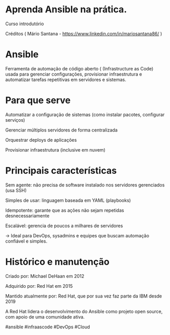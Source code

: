 
# Aprenda Ansible na prática.  

 Curso introdutório 
 
 Créditos ( Mário Santana - https://www.linkedin.com/in/mariosantana86/ )
 
#  Ansible
Ferramenta de automação de código aberto ( (Infrastructure as Code) usada para gerenciar configurações, provisionar infraestrutura e automatizar tarefas repetitivas em servidores e sistemas.

# Para que serve
Automatizar a configuração de sistemas (como instalar pacotes, configurar serviços)

Gerenciar múltiplos servidores de forma centralizada

Orquestrar deploys de aplicações

Provisionar infraestrutura (inclusive em nuvem)

# Principais características
Sem agente:  não precisa de software instalado nos servidores gerenciados (usa SSH)

Simples de usar:  linguagem baseada em YAML (playbooks)

Idempotente:  garante que as ações não sejam repetidas desnecessariamente

Escalável:  gerencia de poucos a milhares de servidores

-> Ideal para DevOps, sysadmins e equipes que buscam automação confiável e simples.

# Histórico e manutenção 

Criado por: Michael DeHaan em 2012

Adquirido por: Red Hat em 2015

Mantido atualmente por: Red Hat, que por sua vez faz parte da IBM desde 2019

A Red Hat lidera o desenvolvimento do Ansible como projeto open source, com apoio de uma comunidade ativa.


#ansible #infraascode #DevOps #Cloud
